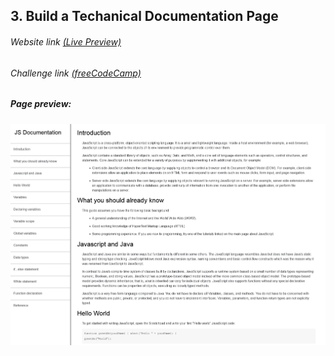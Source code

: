 ## 3. Build a Techanical Documentation Page

###### Website link [(Live Preview)](https://codepen.io/sam4web/full/porjLvg)

###### Challenge link [(freeCodeCamp)](https://www.freecodecamp.org/learn/responsive-web-design/responsive-web-design-projects/build-a-technical-documentation-page)

##### Page preview:

![page-preview](page-preview.png)